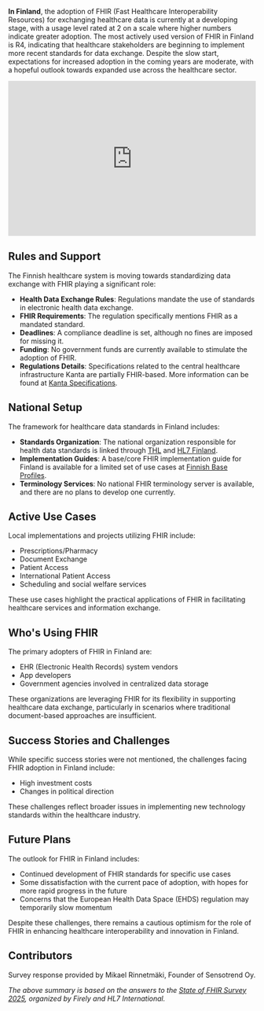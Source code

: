 **In Finland**, the adoption of FHIR (Fast Healthcare Interoperability Resources) for exchanging healthcare data is currently at a developing stage, with a usage level rated at 2 on a scale where higher numbers indicate greater adoption. The most actively used version of FHIR in Finland is R4, indicating that healthcare stakeholders are beginning to implement more recent standards for data exchange. Despite the slow start, expectations for increased adoption in the coming years are moderate, with a hopeful outlook towards expanded use across the healthcare sector.

<iframe width="100%" height="315" src="https://www.youtube.com/embed/videoseries?si=4WRowEffxwJ1INFu&amp;list=PLAPVWVA2xKFhoehC0wTWRRt7PD800wAJh" title="YouTube video player" frameborder="0" allow="accelerometer; autoplay; clipboard-write; encrypted-media; gyroscope; picture-in-picture; web-share" referrerpolicy="strict-origin-when-cross-origin" allowfullscreen></iframe>

## Rules and Support
The Finnish healthcare system is moving towards standardizing data exchange with FHIR playing a significant role:
- **Health Data Exchange Rules**: Regulations mandate the use of standards in electronic health data exchange.
- **FHIR Requirements**: The regulation specifically mentions FHIR as a mandated standard.
- **Deadlines**: A compliance deadline is set, although no fines are imposed for missing it.
- **Funding**: No government funds are currently available to stimulate the adoption of FHIR.
- **Regulations Details**: Specifications related to the central healthcare infrastructure Kanta are partially FHIR-based. More information can be found at [Kanta Specifications](https://www.kanta.fi/en/system-developers/specifications).

## National Setup
The framework for healthcare data standards in Finland includes:
- **Standards Organization**: The national organization responsible for health data standards is linked through [THL](https://thl.fi/en/topics/information-management-in-social-welfare-and-health-care) and [HL7 Finland](https://www.hl7.fi/).
- **Implementation Guides**: A base/core FHIR implementation guide for Finland is available for a limited set of use cases at [Finnish Base Profiles](https://www.hl7.fi/fhir/finnish-base-profiles/).
- **Terminology Services**: No national FHIR terminology server is available, and there are no plans to develop one currently.

## Active Use Cases
Local implementations and projects utilizing FHIR include:
- Prescriptions/Pharmacy
- Document Exchange
- Patient Access
- International Patient Access
- Scheduling and social welfare services

These use cases highlight the practical applications of FHIR in facilitating healthcare services and information exchange.

## Who's Using FHIR
The primary adopters of FHIR in Finland are:
- EHR (Electronic Health Records) system vendors
- App developers
- Government agencies involved in centralized data storage

These organizations are leveraging FHIR for its flexibility in supporting healthcare data exchange, particularly in scenarios where traditional document-based approaches are insufficient.

## Success Stories and Challenges
While specific success stories were not mentioned, the challenges facing FHIR adoption in Finland include:
- High investment costs
- Changes in political direction

These challenges reflect broader issues in implementing new technology standards within the healthcare industry.

## Future Plans
The outlook for FHIR in Finland includes:
- Continued development of FHIR standards for specific use cases
- Some dissatisfaction with the current pace of adoption, with hopes for more rapid progress in the future
- Concerns that the European Health Data Space (EHDS) regulation may temporarily slow momentum

Despite these challenges, there remains a cautious optimism for the role of FHIR in enhancing healthcare interoperability and innovation in Finland.

## Contributors
Survey response provided by Mikael Rinnetmäki, Founder of Sensotrend Oy.

*The above summary is based on the answers to the [State of FHIR Survey 2025](https://fire.ly/blog/the-state-of-fhir-in-2025/), organized by Firely and HL7 International.*